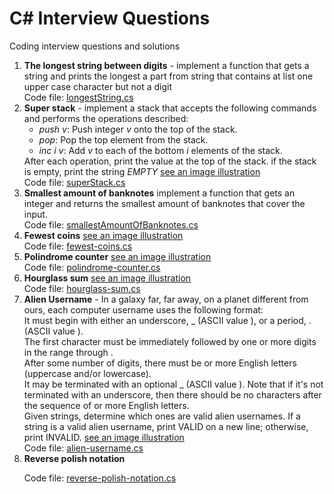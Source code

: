 # C# Interview Questions
Coding interview questions and solutions

<ol>
  <li>
    <b>The longest string between digits</b> - implement a function that gets a string and prints the longest a part from string that contains at list one upper case character but not a digit<br />
    Code file: <a href="https://github.com/shlomisderot/interview-questions/blob/master/longestString.cs">longestString.cs</a>
  </li>
  
  <li>
    <b>Super stack</b> - implement a stack that accepts the following commands and performs the operations described:<br />
    <ul>
      <li><i>push v</i>: Push integer <i>v</i> onto the top of the stack.</li>
      <li><i>pop</i>: Pop the top element from the stack.</li>
      <li><i>inc i v</i>: Add <i>v</i> to each of the bottom <i>i</i> elements of the stack.</li>
    </ul>
    After each operation, print the value at the top of the stack. if the stack is empty, print the string <i>EMPTY</i> <a href="https://github.com/shlomisderot/interview-questions/blob/master/super-stack.JPG">see an image illustration</a><br />
    Code file: <a href="https://github.com/shlomisderot/interview-questions/blob/master/superStack.cs">superStack.cs</a>
  
  </li>
  <li>
    <b>Smallest amount of banknotes</b> implement a function that gets an integer and returns the smallest amount of banknotes that cover the input.<br />
  Code file: <a href="https://github.com/shlomisderot/interview-questions/blob/master/smallestAmountOfBanknotes.cs">smallestAmountOfBanknotes.cs</a>
  </li>
  
  <li>
    <b>Fewest coins</b> <a href="https://github.com/shlomisderot/interview-questions/blob/master/fewest-coins.JPG">see an image illustration</a><br />
    Code file: <a href="https://github.com/shlomisderot/interview-questions/blob/master/FewestCoins.cs">fewest-coins.cs</a>
  </li>
  
  <li>
  <b>Polindrome counter</b> <a href="https://github.com/shlomisderot/interview-questions/blob/master/polindrome-counter.JPG">see an image illustration</a><br />
    Code file: <a href="https://github.com/shlomisderot/interview-questions/blob/master/polindrome-counter.cs">polindrome-counter.cs</a>
  </li>
  
  <li>
  <b>Hourglass sum</b> <a href="https://github.com/shlomisderot/interview-questions/blob/master/hourglass-sum.jpg">see an image illustration</a><br />
    Code file: <a href="https://github.com/shlomisderot/interview-questions/blob/master/hourglass-sum.cs">hourglass-sum.cs</a>
  </li>
  
  <li>
  <b>Alien Username</b> - In a galaxy far, far away, on a planet different from ours, each computer username uses the following format:<br />
  It must begin with either an underscore, _ (ASCII value ), or a period, . (ASCII value ).<br />
  The first character must be immediately followed by one or more digits in the range  through .<br />
  After some number of digits, there must be  or more English letters (uppercase and/or lowercase).<br />
  It may be terminated with an optional _ (ASCII value ). Note that if it's not terminated with an underscore, then there should be no characters after the sequence of  or more English letters.<br />
  Given  strings, determine which ones are valid alien usernames. If a string is a valid alien username, print VALID on a new line; otherwise, print INVALID. <a href="https://github.com/shlomisderot/interview-questions/blob/master/alien-username.png">see an image illustration</a><br />
    Code file: <a href="https://github.com/shlomisderot/interview-questions/blob/master/alien-username.cs">alien-username.cs</a>
  </li>
  
  <li>
  <b>Reverse polish notation</b>
  
  Code file: <a href="https://github.com/shlomisderot/interview-questions/blob/master/reverse-polish-notation.cs">reverse-polish-notation.cs</a>
  </li>
</ol>
